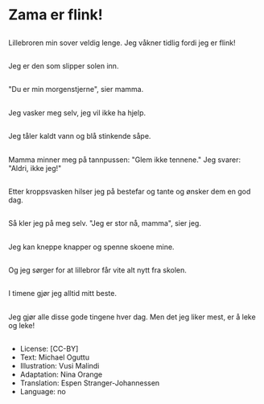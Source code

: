 # Zama er flink!

##
Lillebroren min sover veldig lenge. Jeg våkner tidlig fordi jeg er flink!

##
Jeg er den som slipper solen inn.

##
"Du er min morgenstjerne", sier mamma.

##
Jeg vasker meg selv, jeg vil ikke ha hjelp.

##
Jeg tåler kaldt vann og blå stinkende såpe.

##
Mamma minner meg på tannpussen: "Glem ikke tennene." Jeg svarer: "Aldri, ikke jeg!"

##
Etter kroppsvasken hilser jeg på bestefar og tante og ønsker dem en god dag.

##
Så kler jeg på meg selv. "Jeg er stor nå, mamma", sier jeg.

##
Jeg kan kneppe knapper og spenne skoene mine.

##
Og jeg sørger for at lillebror får vite alt nytt fra skolen.

##
I timene gjør jeg alltid mitt beste.

##
Jeg gjør alle disse gode tingene hver dag. Men det jeg liker mest, er å leke og leke!

##
* License: [CC-BY]
* Text: Michael Oguttu
* Illustration: Vusi Malindi
* Adaptation: Nina Orange
* Translation: Espen Stranger-Johannessen
* Language: no
